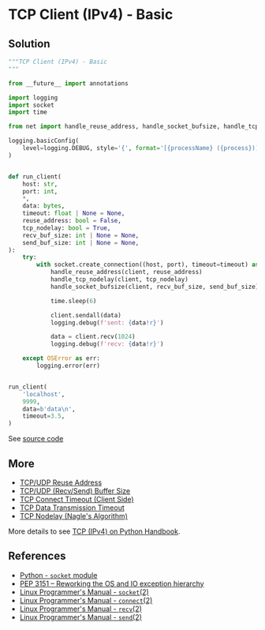 # TCP Client (IPv4) - Basic

## Solution

```python
"""TCP Client (IPv4) - Basic
"""

from __future__ import annotations

import logging
import socket
import time

from net import handle_reuse_address, handle_socket_bufsize, handle_tcp_nodelay

logging.basicConfig(
    level=logging.DEBUG, style='{', format='[{processName} ({process})] {message}'
)


def run_client(
    host: str,
    port: int,
    *,
    data: bytes,
    timeout: float | None = None,
    reuse_address: bool = False,
    tcp_nodelay: bool = True,
    recv_buf_size: int | None = None,
    send_buf_size: int | None = None,
):
    try:
        with socket.create_connection((host, port), timeout=timeout) as client:
            handle_reuse_address(client, reuse_address)
            handle_tcp_nodelay(client, tcp_nodelay)
            handle_socket_bufsize(client, recv_buf_size, send_buf_size)

            time.sleep(6)

            client.sendall(data)
            logging.debug(f'sent: {data!r}')

            data = client.recv(1024)
            logging.debug(f'recv: {data!r}')

    except OSError as err:
        logging.error(err)


run_client(
    'localhost',
    9999,
    data=b'data\n',
    timeout=3.5,
)
```

See [source code](https://github.com/leven-cn/python-cookbook/blob/main/examples/core/tcp_client_ipv4_basic.py)

## More

- [TCP/UDP Reuse Address](net_reuse_address)
- [TCP/UDP (Recv/Send) Buffer Size](net_buffer_size)
- [TCP Connect Timeout (Client Side)](tcp_connect_timeout_client)
- [TCP Data Transmission Timeout](tcp_transmission_timeout)
- [TCP Nodelay (Nagle's Algorithm)](tcp_nodelay)

More details to see [TCP (IPv4) on Python Handbook](https://leven-cn.github.io/python-handbook/recipes/core/tcp_ipv4).

## References

- [Python - `socket` module](https://docs.python.org/3/library/socket.html)
- [PEP 3151 – Reworking the OS and IO exception hierarchy](https://peps.python.org/pep-3151/)
- [Linux Programmer's Manual - `socket`(2)](https://manpages.debian.org/bullseye/manpages-dev/socket.2.en.html)
- [Linux Programmer's Manual - `connect`(2)](https://manpages.debian.org/bullseye/manpages-dev/connect.2.en.html)
- [Linux Programmer's Manual - `recv`(2)](https://manpages.debian.org/bullseye/manpages-dev/recv.2.en.html)
- [Linux Programmer's Manual - `send`(2)](https://manpages.debian.org/bullseye/manpages-dev/send.2.en.html)
